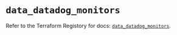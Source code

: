 # `data_datadog_monitors`

Refer to the Terraform Registory for docs: [`data_datadog_monitors`](https://registry.terraform.io/providers/datadog/datadog/3.33.0/docs/data-sources/monitors).

